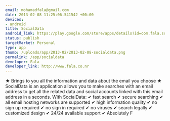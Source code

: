 ```yaml
--- 
email: mohamadfala@gmail.com
date: 2013-02-08 11:25:06.541542 +00:00
devices: 
- android
title: SocialData
android_link: https://play.google.com/store/apps/details?id=com.fala.socialdata1
status: publish
targetMarket: Personal
type: app
thumb: /uploads/app/2013-02/2013-02-08-socialdata.png
permalink: /app/socialdata
developer: Fala
developer_link: http://www.fala.co.nr
---
```


★ Brings to you all the information and data about the email you choose ★
SocialData is an application allows you to make searches with an email address to get all the related data and social accounts linked with this email address in a seconds.
With SocialData:
✔ fast search
✔ secure searching
✔ all email hosting networks are supported
✔ high information quality
✔ no sign up required
✔ no sign in required
✔ no viruses
✔ search legally
✔ customized design
✔ 24/24 available support
✔ Absolutely F
